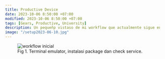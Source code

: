 ```yaml
---
title: Productive Device
date: 2023-10-06 8:50:00 +07:00
modified: 2023-10-06 8:50:00 +07:00
tags: [Gears, Productive, University]
description: Un pequeñp vistaso de mi workflow que actualmente sigue en desarrollo, pero hasta este punto es eficiente
image: "/setup2023-06-10.jpg"
---
```


<figure>
<img src="/setup2023-06-10.jpg" alt="workflow inicial">
<figcaption>Fig 1. Terminal emulator, instalasi package dan check service.</figcaption>
</figure>